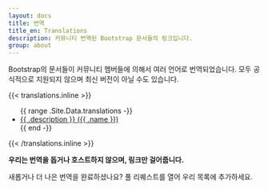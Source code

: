 ```yaml
---
layout: docs
title: 번역
title_en: Translations
description: 커뮤니티 번역된 Bootstrap 문서들의 링크입니다.
group: about
---
```


Bootstrap의 문서들이 커뮤니티 멤버들에 의해서 여러 언어로 번역되었습니다. 모두 공식적으로 지원되지 않으며 최신 버전이 아닐 수도 있습니다.

{{< translations.inline >}}
<ul>
{{ range .Site.Data.translations -}}
  <li><a href="{{ .url }}" hreflang="{{ .code }}">{{ .description }} ({{ .name }})</a></li>
{{ end -}}
</ul>
{{< /translations.inline >}}

**우리는 번역을 돕거나 호스트하지 않으며, 링크만 걸어줍니다.**

새롭거나 더 나은 번역을 완료하셨나요? 풀 리퀘스트를 열어 우리 목록에 추가하세요.
